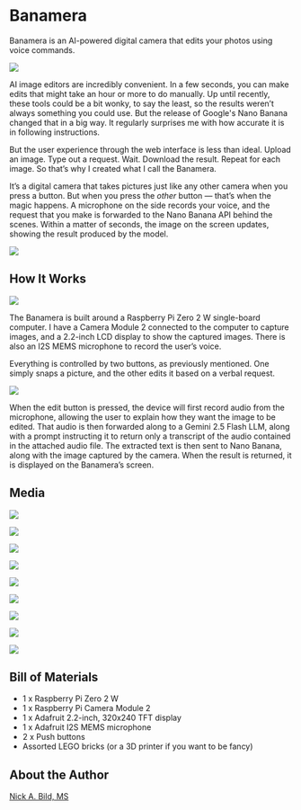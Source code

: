 # Banamera

Banamera is an AI-powered digital camera that edits your photos using voice commands.

![](https://raw.githubusercontent.com/nickbild/banamera/refs/heads/main/media/logo_sm.jpg)

AI image editors are incredibly convenient. In a few seconds, you can make edits that might take an hour or more to do manually. Up until recently, these tools could be a bit wonky, to say the least, so the results weren’t always something you could use. But the release of Google's Nano Banana changed that in a big way. It regularly surprises me with how accurate it is in following instructions.

But the user experience through the web interface is less than ideal. Upload an image. Type out a request. Wait. Download the result. Repeat for each image. So that’s why I created what I call the Banamera.

It’s a digital camera that takes pictures just like any other camera when you press a button. But when you press the *other* button — that’s when the magic happens. A microphone on the side records your voice, and the request that you make is forwarded to the Nano Banana API behind the scenes. Within a matter of seconds, the image on the screen updates, showing the result produced by the model.

![](https://raw.githubusercontent.com/nickbild/banamera/refs/heads/main/media/front_angle_sm.jpg)

## How It Works

![](https://raw.githubusercontent.com/nickbild/banamera/refs/heads/main/media/prototype_sm.jpg)

The Banamera is built around a Raspberry Pi Zero 2 W single-board computer. I have a Camera Module 2 connected to the computer to capture images, and a 2.2-inch LCD display to show the captured images. There is also an I2S MEMS microphone to record the user’s voice.

Everything is controlled by two buttons, as previously mentioned. One simply snaps a picture, and the other edits it based on a verbal request.

![](https://raw.githubusercontent.com/nickbild/banamera/refs/heads/main/media/banamera.jpg)

When the edit button is pressed, the device will first record audio from the microphone, allowing the user to explain how they want the image to be edited. That audio is then forwarded along to a Gemini 2.5 Flash LLM, along with a prompt instructing it to return only a transcript of the audio contained in the attached audio file. The extracted text is then sent to Nano Banana, along with the image captured by the camera. When the result is returned, it is displayed on the Banamera’s screen.

## Media

![](https://raw.githubusercontent.com/nickbild/banamera/refs/heads/main/media/back_off_sm.jpg)

![](https://raw.githubusercontent.com/nickbild/banamera/refs/heads/main/media/back_close_sm.jpg)

![](https://raw.githubusercontent.com/nickbild/banamera/refs/heads/main/media/back_angle_sm.jpg)

![](https://raw.githubusercontent.com/nickbild/banamera/refs/heads/main/media/front_close_sm.jpg)

![](https://raw.githubusercontent.com/nickbild/banamera/refs/heads/main/media/front_unchanged_sm.jpg)

![](https://raw.githubusercontent.com/nickbild/banamera/refs/heads/main/media/moon_fig_clear_sm.jpg)

![](https://raw.githubusercontent.com/nickbild/banamera/refs/heads/main/media/moon_screen_clear_sm.jpg)

![](https://raw.githubusercontent.com/nickbild/banamera/refs/heads/main/media/side_angle_sm.jpg)

![](https://raw.githubusercontent.com/nickbild/banamera/refs/heads/main/media/generated_image.moon.png)

## Bill of Materials

- 1 x Raspberry Pi Zero 2 W
- 1 x Raspberry Pi Camera Module 2
- 1 x Adafruit 2.2-inch, 320x240 TFT display
- 1 x Adafruit I2S MEMS microphone
- 2 x Push buttons
- Assorted LEGO bricks (or a 3D printer if you want to be fancy)

## About the Author

[Nick A. Bild, MS](https://nickbild79.firebaseapp.com/#!/)
